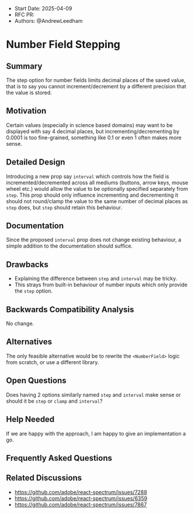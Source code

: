 <!-- Copyright 2020 Adobe. All rights reserved.
This file is licensed to you under the Apache License, Version 2.0 (the "License");
you may not use this file except in compliance with the License. You may obtain a copy
of the License at http://www.apache.org/licenses/LICENSE-2.0
Unless required by applicable law or agreed to in writing, software distributed under
the License is distributed on an "AS IS" BASIS, WITHOUT WARRANTIES OR REPRESENTATIONS
OF ANY KIND, either express or implied. See the License for the specific language
governing permissions and limitations under the License. -->

- Start Date: 2025-04-09
- RFC PR:
- Authors: @AndrewLeedham

# Number Field Stepping

## Summary

The step option for number fields limits decimal places of the saved value, that is to say you cannot increment/decrement by a different precision that the value is stored.

## Motivation

Certain values (especially in science based domains) may want to be displayed with say 4 decimal places, but incrementing/decrementing by 0.0001 is too fine-grained, something like 0.1 or even 1 often makes more sense.

## Detailed Design

Introducing a new prop say `interval` which controls how the field is incremented/decremented across all mediums (buttons, arrow keys, mouse wheel etc.) would allow the value to be optionally specified separately from `step`. This prop should only influence incrementing and decrementing it should not round/clamp the value to the same number of decimal places as `step` does, but `step` should retain this behaviour.

## Documentation

Since the proposed `interval` prop does not change existing behaviour, a simple addition to the documentation should suffice.

## Drawbacks

- Explaining the difference between `step` and `interval` may be tricky.
- This strays from built-in behaviour of number inputs which only provide the `step` option.

## Backwards Compatibility Analysis

No change.

## Alternatives

The only feasible alternative would be to rewrite the `<NumberField>` logic from scratch, or use a different library.

## Open Questions

Does having 2 options similarly named `step` and `interval` make sense or should it be `step` or `clamp` and `interval`?

## Help Needed

If we are happy with the approach, I am happy to give an implementation a go.

## Frequently Asked Questions

<!--
    This section is optional but suggested.

    Try to anticipate points of clarification that might be needed by
    the people reviewing this RFC. Include those questions and answers
    in this section.
-->

## Related Discussions

- https://github.com/adobe/react-spectrum/issues/7288
- https://github.com/adobe/react-spectrum/issues/6359
- https://github.com/adobe/react-spectrum/issues/7867
